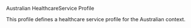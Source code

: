 Australian HealthcareService Profile

This profile defines a healthcare service profile for the Australian context.


